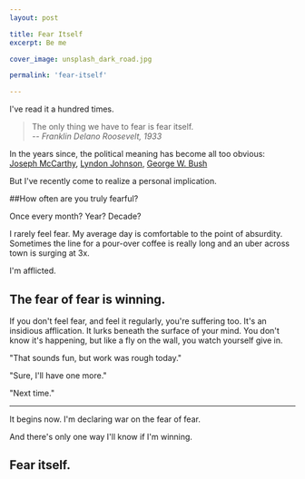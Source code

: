 ```yaml
---
layout: post

title: Fear Itself
excerpt: Be me

cover_image: unsplash_dark_road.jpg

permalink: 'fear-itself'

---
```

I've read it a hundred times.

> The only thing we have to fear is fear itself.<br>
> <cite>-- Franklin Delano Roosevelt, 1933</cite>

In the years since, the political meaning has become all too obvious:  
[Joseph McCarthy](http://en.wikipedia.org/wiki/Joseph_McCarthy), [Lyndon Johnson](https://www.youtube.com/watch?v=dDTBnsqxZ3k), [George W. Bush](http://en.wikipedia.org/wiki/Karl_Rove)

But I've recently come to realize a personal implication.

##How often are you truly fearful?

Once every month? Year? Decade?

I rarely feel fear. My average day is comfortable to the point of absurdity. Sometimes the line for a pour-over coffee is really long and an uber across town is surging at 3x.

I'm afflicted.

## The fear of fear is winning.

If you don't feel fear, and feel it regularly, you're suffering too. It's an insidious afflication. It lurks beneath the surface of your mind. You don't know it's happening, but like a fly on the wall, you watch yourself give in.

"That sounds fun, but work was rough today."

"Sure, I'll have one more."

"Next time."

---
It begins now. I'm declaring war on the fear of fear.

And there's only one way I'll know if I'm winning.

## Fear itself.